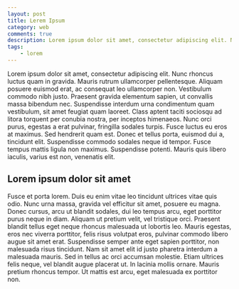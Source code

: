 ```yaml
---
layout: post
title: Lerem Ipsum
category: web
comments: true
description: Lorem ipsum dolor sit amet, consectetur adipiscing elit. Nunc rhoncus luctus quam in gravida. Mauris rutrum ullamcorper pellentesque. 
tags:
    - lorem
---
```


Lorem ipsum dolor sit amet, consectetur adipiscing elit. Nunc rhoncus luctus quam in gravida. Mauris rutrum ullamcorper pellentesque. Aliquam posuere euismod erat, ac consequat leo ullamcorper non. Vestibulum commodo nibh justo. Praesent gravida elementum sapien, ut convallis massa bibendum nec. Suspendisse interdum urna condimentum quam vestibulum, sit amet feugiat quam laoreet. Class aptent taciti sociosqu ad litora torquent per conubia nostra, per inceptos himenaeos. Nunc orci purus, egestas a erat pulvinar, fringilla sodales turpis. Fusce luctus eu eros at maximus. Sed hendrerit quam est. Donec et tellus porta, euismod dui a, tincidunt elit. Suspendisse commodo sodales neque id tempor. Fusce tempus mattis ligula non maximus. Suspendisse potenti. Mauris quis libero iaculis, varius est non, venenatis elit.

## Lorem ipsum dolor sit amet

Fusce et porta lorem. Duis eu enim vitae leo tincidunt ultrices vitae quis odio. Nunc urna massa, gravida vel efficitur sit amet, posuere eu magna. Donec cursus, arcu ut blandit sodales, dui leo tempus arcu, eget porttitor purus neque in diam. Aliquam ut pretium velit, vel tristique orci. Praesent blandit tellus eget neque rhoncus malesuada ut lobortis leo. Mauris egestas, eros nec viverra porttitor, felis risus volutpat eros, pulvinar commodo libero augue sit amet erat. Suspendisse semper ante eget sapien porttitor, non malesuada risus tincidunt. Nam sit amet elit id justo pharetra interdum a malesuada mauris. Sed in tellus ac orci accumsan molestie. Etiam ultrices felis neque, vel blandit augue placerat ut. In lacinia mollis ornare. Mauris pretium rhoncus tempor. Ut mattis est arcu, eget malesuada ex porttitor non.

